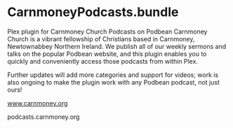 # CarnmoneyPodcasts.bundle
Plex plugin for Carnmoney Church Podcasts on Podbean
Carnmoney Church is a vibrant fellowship of Christians based in Carnmoney, Newtownabbey Northern Ireland. We publish all of our weekly sermons and talks on the popular Podbean website, and this plugin enables you to quickly and conveniently access those podcasts from within Plex.

Further updates will add more categories and support for videos; work is also ongoing to make the plugin work with any Podbean podcast, not just ours!

www.carnmoney.org

podcasts.carnmoney.org
